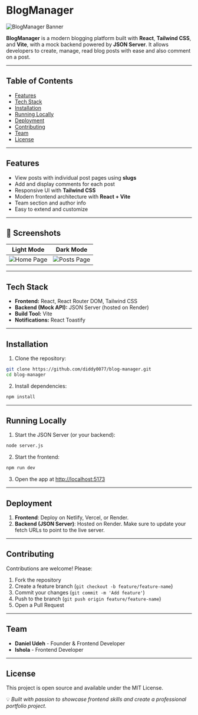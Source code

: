 # BlogManager

![BlogManager Banner](https://source.unsplash.com/1200x400/?technology,blog)

**BlogManager** is a modern blogging platform built with **React**, **Tailwind CSS**, and **Vite**, with a mock backend powered by **JSON Server**. It allows developers to create, manage, read blog posts with ease and also comment on a post.

---

## Table of Contents
- [Features](#features)
- [Tech Stack](#tech-stack)
- [Installation](#installation)
- [Running Locally](#running-locally)
- [Deployment](#deployment)
- [Contributing](#contributing)
- [Team](#team)
- [License](#license)

---

## Features
- View posts with individual post pages using **slugs**
- Add and display comments for each post
- Responsive UI with **Tailwind CSS**
- Modern frontend architecture with **React + Vite**
- Team section and author info
- Easy to extend and customize

---

## 📸 Screenshots
Light Mode | Dark Mode
:-------------------------:|:-------------------------:
![Home Page](blogmanager.png) | ![Posts Page](blogpage.png)

---

## Tech Stack
- **Frontend:** React, React Router DOM, Tailwind CSS  
- **Backend (Mock API):** JSON Server (hosted on Render)  
- **Build Tool:** Vite  
- **Notifications:** React Toastify

---

## Installation

1. Clone the repository:

```bash
git clone https://github.com/diddy0077/blog-manager.git
cd blog-manager
```

2. Install dependencies:

```bash
npm install
```

---

## Running Locally

1. Start the JSON Server (or your backend):

```bash
node server.js
```

2. Start the frontend:

```bash
npm run dev
```

3. Open the app at [http://localhost:5173](http://localhost:5173)

---

## Deployment

1. **Frontend**: Deploy on Netlify, Vercel, or Render.  
2. **Backend (JSON Server)**: Hosted on Render. Make sure to update your fetch URLs to point to the live server.

---

## Contributing

Contributions are welcome! Please:
1. Fork the repository
2. Create a feature branch (`git checkout -b feature/feature-name`)
3. Commit your changes (`git commit -m 'Add feature'`)
4. Push to the branch (`git push origin feature/feature-name`)
5. Open a Pull Request

---

## Team

- **Daniel Udeh** - Founder & Frontend Developer  
- **Ishola** - Frontend Developer

---

## License

This project is open source and available under the MIT License.

💡 *Built with passion to showcase frontend skills and create a professional portfolio project.*
